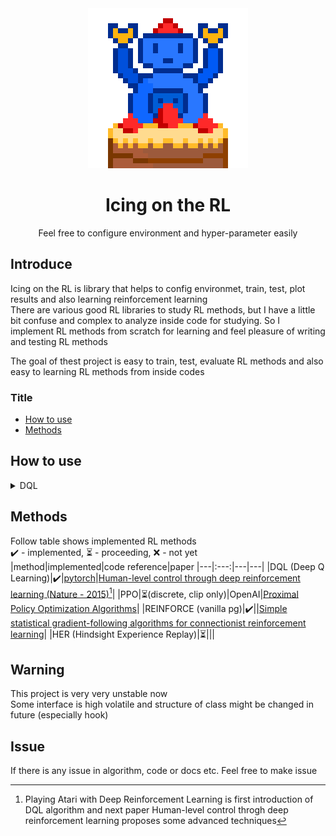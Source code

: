 <div align="center">
<img src="./docs/img/icing-on-the-rl.png"/>
<h1>Icing on the RL</h1>
<p>Feel free to configure environment and hyper-parameter easily</p>
</div>

## Introduce

Icing on the RL is library that helps to config environmet, train, test, plot results and also learning reinforcement learning  
There are various good RL libraries to study RL methods, but I have a little bit confuse and complex to analyze inside code for studying. So I implement RL methods from scratch for learning and feel pleasure of writing and testing RL methods  

The goal of thest project is easy to train, test, evaluate RL methods and also easy to learning RL methods from inside codes  
  
### Title
- [How to use](#how-to-use)
- [Methods](#methods)

## How to use

<details><summary>DQL</summary>

We will implement DQL same as [pytorch-DQN](https://pytorch.org/tutorials/intermediate/reinforcement_q_learning.html) in irl  
First, we need to wrapper gymnasium to irl env

```python
from irl.env import ActionType, Env

class GymWrapEnv(Env):
    def __init__(self, name: str, **kwargs) -> None:
        super().__init__()
        self.env = gym.make(name, **kwargs)

    def reset(self) -> np.ndarray:
        obs, _ = self.env.reset()
        return obs

    def step(self, action: ActionType) -> tuple[np.ndarray, SupportsFloat, bool, bool]:
        obs, reward, terminated, truncated, _ = self.env.step(action)
        return obs, reward, terminated, truncated
    
    def select_random_action(self) -> ActionType:
        return self.env.action_space.sample()

env = GymWrapEnv("CartPole-v1")
```

Next, configure DQL agent

```python
import torch.nn as nn
import torch.optim as optim
import torch.nn.functional as F

class DQN(nn.Module):

    def __init__(self, n_observations, n_actions):
        super(DQN, self).__init__()
        self.layer1 = nn.Linear(n_observations, 128)
        self.layer2 = nn.Linear(128, 128)
        self.layer3 = nn.Linear(128, n_actions)

    def forward(self, x):
        x = F.relu(self.layer1(x))
        x = F.relu(self.layer2(x))
        return self.layer3(x)

device = "cuda" if torch.cuda.is_available() else "cpu"
net = DQN(4, 2).to(device)
agent = DQLAgent(net, device)
```
Next, configure DQL environment and training configuration
```python
# configure DQL environment (allow dql agent to train and eval on env)
dql = DQL(agent, env, device)

from irl.replay_memory.replay_memory import ReplayMemory
from irl.sampling.egreedy import ExponentialEgreedyPolicy

# configure loss function, optimizer, sampling policy, replay memory
loss = nn.SmoothL1Loss()
optimizer = optim.AdamW(net.parameters(), lr=learning_rate, amsgrad=True)
sampling_policy = ExponentialEgreedyPolicy(0.9, 1000, 0.05)
replay_memory = ReplayMemory(10000)
```

Next, configure hook when training

```python
import matplotlib
import matplotlib.pyplot as plt
import torch

is_ipython = 'inline' in matplotlib.get_backend()
if is_ipython:
    from IPython import display

from irl.methods.hook import BaseHook

class CustomHook(BaseHook):
    def __init__(self) -> None:
        self.episode_durations = []
        self.step = 0

    def after_step(self, step_n: int, obs: np.ndarray, reward: SupportsFloat) -> None:
        self.step += 1
    
    def after_episode(self, epi_n: int, score: float) -> None:
        self.episode_durations.append(self.step)
        durations_t = torch.tensor(self.episode_durations, dtype=torch.float)

        plt.clf()
        plt.title('Training')
        plt.xlabel('Episode')
        plt.ylabel('Duration')
        plt.plot(durations_t.numpy())
        if len(durations_t) >= 100:
            means = durations_t.unfold(0, 100, 1).mean(1).view(-1)
            means = torch.cat((torch.zeros(99), means))
            plt.plot(means.numpy())

        plt.pause(0.001)
        if is_ipython:
            display.display(plt.gcf())
            display.clear_output(wait=True)
        self.step = 0
```

Next, we define optimizer and train agent

```python
dqn_optimzier = DQNOptimizer(
    net=net,
    criterion=loss,
    optimizer=optimizer,
    device=device,
    gamma=0.99,
    target_net=deepcopy(net),
    tau=0.005,
)

dql.train(
    episode=600,
    batch_size=128,
    dqn_optimizer=dqn_optimzier,
    sampling_policy=sampling_policy,
    replay_memory=replay_memory,
    hook=CustomHook(),
)
```

Also, you can evaluate after training

```python
# change env render mode to see result
env.env = gym.make("CartPole-v1", render_mode="human")
dql.eval(episode=3)
```
</details>

## Methods
Follow table shows implemented RL methods  
:heavy_check_mark: - implemented, :hourglass_flowing_sand: - proceeding, :x: - not yet  
|method|implemented|code reference|paper
|---|:---:|---|---|
|DQL (Deep Q Learning)|:heavy_check_mark:|[pytorch](https://pytorch.org/tutorials/intermediate/reinforcement_q_learning.html)|[Human-level control through deep reinforcement learning (Nature - 2015)](https://www.nature.com/articles/nature14236)[^1]|
|PPO|:hourglass_flowing_sand:(discrete, clip only)|OpenAI|[Proximal Policy Optimization Algorithms](https://arxiv.org/abs/1707.06347)|
|REINFORCE (vanilla pg)|:heavy_check_mark:||[Simple statistical gradient-following algorithms for connectionist reinforcement learning](https://link.springer.com/article/10.1007/BF00992696)|
|HER (Hindsight Experience Replay)|:hourglass_flowing_sand:|||

## Warning
This project is very very unstable now  
Some interface is high volatile and structure of class might be changed in future (especially hook)  

## Issue
If there is any issue in algorithm, code or docs etc. Feel free to make issue  

[^1]: Playing Atari with Deep Reinforcement Learning is first introduction of DQL algorithm and next paper Human-level control throgh deep reinforcement learning proposes some advanced techniques